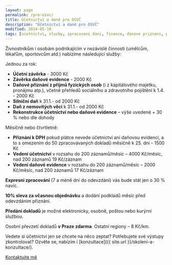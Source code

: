 ```yaml
---
layout: page
permalink: /pro-osvc/
title: Účetnictví a daně pro OSVČ
description: "Účetnictví a daně pro OSVČ"
modified: 2014-05-19
tags: [ucetnictvi, sluzby, zpracovani dani, finance, danove priznani, podnikove ucetnictvi]
---
```


Živnostníkům i osobám podnikajícím v nezávislé činnosti (umělcům, lékařům, sportovcům atd.) nabízíme následující služby:

Jednou za rok:

* **Účetní závěrka** - 3000 Kč
* **Závěrka daňové evidence** - 2000 Kč
* **Daňové přiznání z příjmů fyzických osob** (i z kapitálového majetku, pronájmu atp.), včetně přehledů sociálního a zdravotního pojištění k 1.4. - 2000 Kč
* **Silniční daň** k 31.1.- od 2000 Kč
* **Daň z nemovitých věcí** k 31.1.- od 2000 Kč
* **Rekonstrukce účetnictví nebo daňové evidence** – výše uvedené + 30 % nebo dle dohody

Měsíčně nebo čtvrtletně:

* **Přiznání k DPH** pokud plátce nevede účetnictví ani daňovou evidenci, a to s omezením do 50 zpracovávaných dokladů měsíčně k 25. dni - 1500 Kč
* **Vedení účetnictví** v rozsahu do 200 záznamů/měsíc – 4000 Kč/měsíc, nad 200 záznamů 19 Kč/záznam
* **Vedení daňové evidence** v rozsahu do 200 záznamů/měsíc – 2000 Kč/měsíc, nad 200 záznamů 17 Kč/záznam


**Expresní zpracování** (7 a méně dní do odevzdání) vás bude stát jen o 30 % navíc.


**10% sleva za včasnou objednávku** a dodání podkladů měsíc před odevzdáním přiznání.

**Předání dokladů** je možné elektronicky, osobně, poštou nebo kurýrní službou.
 
Osobní převzetí dokladů **v Praze zdarma**. Ostatní regiony – 8 Kč/km.

Vedete si účetnictví jen se chcete na něco zeptat? Potřebujete své výstupy zkontrolovat? Ozvěte se, nabízím i [konzultace]({{ site.url }}/skoleni-a-konzultace/).

<div markdown="0"><a href="{{ site.url }}/kontakt/" class="btn">Kontaktujte mě</a></div>

